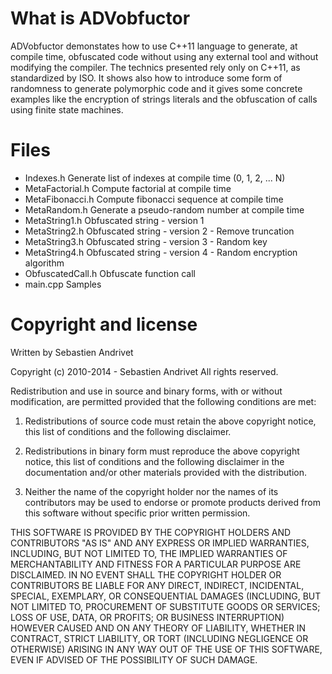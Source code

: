 What is ADVobfuctor
=====================

ADVobfuctor demonstates how to use C++11 language to generate, at compile time, obfuscated code without using any external tool and without modifying the compiler. The technics presented rely only on C++11, as standardized by ISO. It shows also how to introduce some form of randomness to generate polymorphic code and it gives some concrete examples like the encryption of strings literals and the obfuscation of calls using finite state machines.

Files
=====

- Indexes.h			Generate list of indexes at compile time (0, 1, 2, ... N)
- MetaFactorial.h		Compute factorial at compile time
- MetaFibonacci.h		Compute fibonacci sequence at compile time
- MetaRandom.h		Generate a pseudo-random number at compile time
- MetaString1.h		Obfuscated string - version 1
- MetaString2.h		Obfuscated string - version 2 - Remove truncation
- MetaString3.h		Obfuscated string - version 3 - Random key
- MetaString4.h		Obfuscated string - version 4 - Random encryption algorithm
- ObfuscatedCall.h	Obfuscate function call
- main.cpp			Samples


Copyright and license
=====================

Written by Sebastien Andrivet

Copyright (c) 2010-2014 - Sebastien Andrivet
All rights reserved.

Redistribution and use in source and binary forms, with or without modification, are permitted provided that the following conditions are met:

1. Redistributions of source code must retain the above copyright notice, this list of conditions and the following disclaimer.

2. Redistributions in binary form must reproduce the above copyright notice, this list of conditions and the following disclaimer in the documentation and/or other materials provided with the distribution.

3. Neither the name of the copyright holder nor the names of its contributors may be used to endorse or promote products derived from this software without specific prior written permission.

THIS SOFTWARE IS PROVIDED BY THE COPYRIGHT HOLDERS AND CONTRIBUTORS "AS IS" AND ANY EXPRESS OR IMPLIED WARRANTIES, INCLUDING, BUT NOT LIMITED TO, THE IMPLIED WARRANTIES OF MERCHANTABILITY AND FITNESS FOR A PARTICULAR PURPOSE ARE DISCLAIMED. IN NO EVENT SHALL THE COPYRIGHT HOLDER OR CONTRIBUTORS BE LIABLE FOR ANY DIRECT, INDIRECT, INCIDENTAL, SPECIAL, EXEMPLARY, OR CONSEQUENTIAL DAMAGES (INCLUDING, BUT NOT LIMITED TO, PROCUREMENT OF SUBSTITUTE GOODS OR SERVICES; LOSS OF USE, DATA, OR PROFITS; OR BUSINESS INTERRUPTION) HOWEVER CAUSED AND ON ANY THEORY OF LIABILITY, WHETHER IN CONTRACT, STRICT LIABILITY, OR TORT (INCLUDING NEGLIGENCE OR OTHERWISE) ARISING IN ANY WAY OUT OF THE USE OF THIS SOFTWARE, EVEN IF ADVISED OF THE POSSIBILITY OF SUCH DAMAGE.